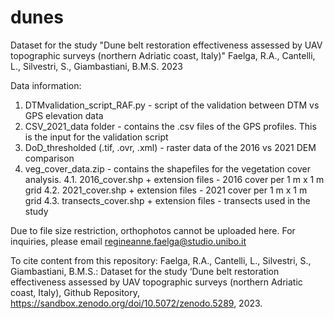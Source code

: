 # dunes
Dataset for the study "Dune belt restoration effectiveness assessed by UAV topographic surveys (northern Adriatic coast, Italy)"
Faelga, R.A., Cantelli, L., Silvestri, S., Giambastiani, B.M.S.
2023

Data information:
1. DTMvalidation_script_RAF.py - script of the validation between DTM vs GPS elevation data
2. CSV_2021_data folder - contains the .csv files of the GPS profiles. This is the input for the validation script
3. DoD_thresholded (.tif, .ovr, .xml) - raster data of the 2016 vs 2021 DEM comparison
4. veg_cover_data.zip - contains the shapefiles for the vegetation cover analysis.
   4.1. 2016_cover.shp + extension files - 2016 cover per 1 m x 1 m grid
   4.2. 2021_cover.shp + extension files - 2021 cover per 1 m x 1 m grid
   4.3. transects_cover.shp + extension files - transects used in the study

Due to file size restriction, orthophotos cannot be uploaded here. For inquiries, please email regineanne.faelga@studio.unibo.it 

To cite content from this repository:
Faelga, R.A., Cantelli, L., Silvestri, S., Giambastiani, B.M.S.: Dataset for the study ‘Dune belt restoration effectiveness assessed by UAV topographic surveys (northern Adriatic coast, Italy), Github Repository, https://sandbox.zenodo.org/doi/10.5072/zenodo.5289, 2023. 
